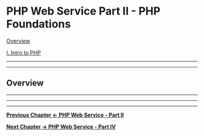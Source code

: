 # PHP Web Service Part II - PHP Foundations

[Overview](#overview)

[I. Intro to PHP](#intro-to-php)



<hr><hr>

<a id="overview" />

## Overview



<hr>




<hr><hr>

**[Previous Chapter <- PHP Web Service - Part II](HW-php-web-service-2.md)**

**[Next Chapter -> PHP Web Service - Part IV](HW-php-web-service-4.md)**
